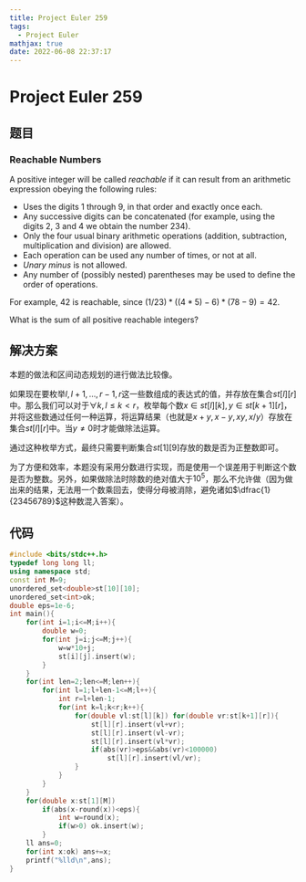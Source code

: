 ```yaml
---
title: Project Euler 259
tags:
  - Project Euler
mathjax: true
date: 2022-06-08 22:37:17
---
```


<escape><!-- more --></escape>

# Project Euler 259

## 题目

### Reachable Numbers

A positive integer will be called *reachable* if it can result from an arithmetic expression obeying the following rules:

- Uses the digits 1 through 9, in that order and exactly once each.
- Any successive digits can be concatenated (for example, using the digits 2, 3 and 4 we obtain the number 234).
- Only the four usual binary arithmetic operations (addition, subtraction, multiplication and division) are allowed.
- Each operation can be used any number of times, or not at all.
- <dfn title="A minus sign applied to a single operand (as opposed to a subtraction operator between two operands)">Unary minus</dfn> is not allowed.
- Any number of (possibly nested) parentheses may be used to define the order of operations.

For example, $42$ is reachable, since $(1/23) *((4*5)-6) * (78-9) = 42$.

What is the sum of all positive reachable integers?

## 解决方案

本题的做法和区间动态规划的进行做法比较像。

如果现在要枚举$l,l+1,\dots,r-1,r$这一些数组成的表达式的值，并存放在集合$st[l][r]$中。那么我们可以对于$\forall k,l\le k< r$，枚举每个数$x\in st[l][k],y\in st[k+1][r]$，并将这些数通过任何一种运算，将运算结果（也就是$x+y,x-y,xy,x/y$）存放在集合$st[l][r]$中。当$y\neq 0$时才能做除法运算。

通过这种枚举方式，最终只需要判断集合$st[1][9]$存放的数是否为正整数即可。

为了方便和效率，本题没有采用分数进行实现，而是使用一个误差用于判断这个数是否为整数。另外，如果做除法时除数的绝对值大于$10^5$，那么不允许做（因为做出来的结果，无法用一个数乘回去，使得分母被消除，避免诸如$\dfrac{1}{23456789}$这种数混入答案）。

## 代码

```C++
#include <bits/stdc++.h>
typedef long long ll;
using namespace std;
const int M=9;
unordered_set<double>st[10][10];
unordered_set<int>ok;
double eps=1e-6;
int main(){
    for(int i=1;i<=M;i++){
        double w=0;
        for(int j=i;j<=M;j++){
            w=w*10+j;
            st[i][j].insert(w);
        }
    }
    for(int len=2;len<=M;len++){
        for(int l=1;l+len-1<=M;l++){
            int r=l+len-1;
            for(int k=l;k<r;k++){
                for(double vl:st[l][k]) for(double vr:st[k+1][r]){
                    st[l][r].insert(vl+vr);
                    st[l][r].insert(vl-vr);
                    st[l][r].insert(vl*vr);
                    if(abs(vr)>eps&&abs(vr)<100000)
                        st[l][r].insert(vl/vr);
                }
            }
        }
    }
    for(double x:st[1][M])
        if(abs(x-round(x))<eps){
            int w=round(x);
            if(w>0) ok.insert(w);
        }
    ll ans=0;
    for(int x:ok) ans+=x;
    printf("%lld\n",ans);
}

```
